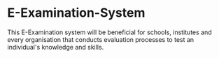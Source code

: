 # E-Examination-System
This E-Examination system will be beneficial for schools, institutes and every organisation that conducts evaluation processes to test an individual's knowledge and skills.

